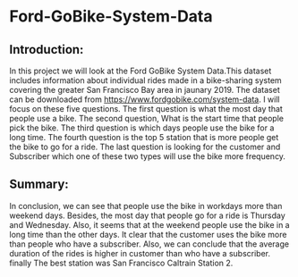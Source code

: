 # Ford-GoBike-System-Data
## Introduction:



In this project we will look at the Ford GoBike System Data.This dataset includes information about individual rides made in a bike-sharing system covering the greater San Francisco Bay area in jaunary 2019. The dataset can be downloaded from https://www.fordgobike.com/system-data.
I will focus on these five questions. The first question is what the most day that people use a bike. The second question, What is the start time that people pick the bike. The third question is which days people use the bike for a long time. The fourth question is the top 5 station that is more people get the bike to go for a ride. The last question is looking for the customer and Subscriber which one of these two types will use the bike more frequency.




## Summary:




In conclusion, we can see that people use the bike in workdays more than weekend days. Besides, the most day that people go for a ride is Thursday and Wednesday. Also, it seems that at the weekend people use the bike in a long time than the other days. It clear that the customer uses the bike more than people who have a subscriber. Also, we can conclude that the average duration of the rides is higher in customer than who have a subscriber. finally The best station was San Francisco Caltrain Station 2.
